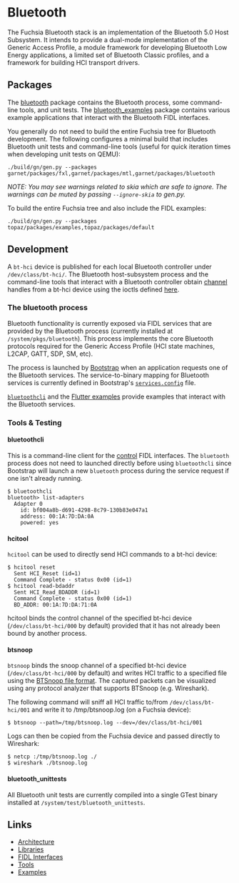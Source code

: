 Bluetooth
=========

The Fuchsia Bluetooth stack is an implementation of the Bluetooth 5.0 Host Subsystem. It intends to
provide a dual-mode implementation of the Generic Access Profile, a module framework for developing
Bluetooth Low Energy applications, a limited set of Bluetooth Classic profiles, and a framework for
building HCI transport drivers.

## Packages

The
[bluetooth](https://fuchsia.googlesource.com/garnet/+/master/packages/bluetooth) package contains
the Bluetooth process, some command-line tools, and unit tests. The
[bluetooth_examples](https://fuchsia.googlesource.com/topaz/+/master/examples/bluetooth)
package contains various example applications that interact with the Bluetooth FIDL interfaces.

You generally do not need to build the entire Fuchsia tree for Bluetooth development. The following
configures a minimal build that includes Bluetooth unit tests and command-line tools (useful for
quick iteration times when developing unit tests on QEMU):

```
./build/gn/gen.py --packages garnet/packages/fxl,garnet/packages/mtl,garnet/packages/bluetooth
```

*NOTE: You may see warnings related to skia which are safe to ignore. The warnings can be muted by
passing `--ignore-skia` to gen.py.*

To build the entire Fuchsia tree and also include the FIDL examples:

```
./build/gn/gen.py --packages topaz/packages/examples,topaz/packages/default
```

## Development

A `bt-hci` device is published for each local Bluetooth controller under `/dev/class/bt-hci/`. The
Bluetooth host-subsystem process and the command-line tools that interact with a Bluetooth
controller obtain
[channel](https://fuchsia.googlesource.com/zircon/+/master/docs/objects/channel.md) handles from a
bt-hci device using the ioctls defined
[here](https://fuchsia.googlesource.com/zircon/+/master/system/public/zircon/device/bt-hci.h).

### The bluetooth process

Bluetooth functionality is currently exposed via FIDL services that are provided by the Bluetooth
process (currently installed at `/system/pkgs/bluetooth`). This process implements the core
Bluetooth protocols required for the Generic Access Profile (HCI state machines, L2CAP, GATT,
SDP, SM, etc).

The process is launched by
[Bootstrap](https://fuchsia.googlesource.com/garnet/+/master/bin/bootstrap/) when an application
requests one of the Bluetooth services. The service-to-binary mapping for Bluetooth services is
currently defined in Bootstrap's
[`services.config`](https://fuchsia.googlesource.com/garnet/+/master/bin/bootstrap/services.config)
file.

[`bluetoothcli`](https://fuchsia.googlesource.com/garnet/+/master/bin/bluetooth_tools/bluetoothcli/) and
the [Flutter examples](examples) provide examples that interact with the Bluetooth services.

### Tools & Testing

#### bluetoothcli

This is a command-line client for the
[control](https://fuchsia.googlesource.com/garnet/+/master/public/lib/bluetooth/fidl/control.fidl) FIDL
interfaces. The `bluetooth` process does not need to launched directly before using `bluetoothcli`
since Bootstrap will launch a new `bluetooth` process during the service request if one isn't
already running.

```
$ bluetoothcli
bluetooth> list-adapters
  Adapter 0
    id: bf004a8b-d691-4298-8c79-130b83e047a1
    address: 00:1A:7D:DA:0A
    powered: yes
```

#### hcitool

`hcitool` can be used to directly send HCI commands to a bt-hci device:

```
$ hcitool reset
  Sent HCI_Reset (id=1)
  Command Complete - status 0x00 (id=1)
$ hcitool read-bdaddr
  Sent HCI_Read_BDADDR (id=1)
  Command Complete - status 0x00 (id=1)
  BD_ADDR: 00:1A:7D:DA:71:0A
```

hcitool binds the control channel of the specified bt-hci device (`/dev/class/bt-hci/000` by
default) provided that it has not already been bound by another process.

#### btsnoop

`btsnoop` binds the snoop channel of a specified bt-hci device (`/dev/class/bt-hci/000` by
default) and writes HCI traffic to a specified file using the [BTSnoop file
format](http://www.fte.com/webhelp/bpa600/Content/Technical_Information/BT_Snoop_File_Format.htm).
The captured packets can be visualized using any protocol analyzer that supports BTSnoop (e.g.
Wireshark).

The following command will sniff all HCI traffic to/from `/dev/class/bt-hci/001` and write it to
/tmp/btsnoop.log (on a Fuchsia device):
```
$ btsnoop --path=/tmp/btsnoop.log --dev=/dev/class/bt-hci/001
```

Logs can then be copied from the Fuchsia device and passed directly to Wireshark:
```
$ netcp :/tmp/btsnoop.log ./
$ wireshark ./btsnoop.log
```

#### bluetooth_unittests

All Bluetooth unit tests are currently compiled into a single GTest binary installed at
`/system/test/bluetooth_unittests`.

## Links

+ [Architecture](docs/architecture.md)
+ [Libraries](lib/README.md)
+ [FIDL Interfaces](service/interfaces)
+ [Tools](tools)
+ [Examples](examples)
